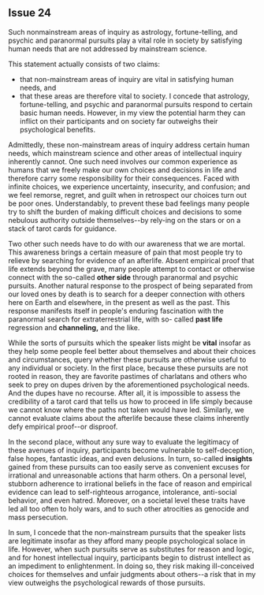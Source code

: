 
Issue 24
---------------------------

Such nonmainstream areas of inquiry as astrology, fortune-telling, and psychic and
paranormal pursuits play a vital role in society by satisfying human needs that are not
addressed by mainstream science.


This statement actually consists of two claims:
* that non-mainstream areas of inquiry are
vital in satisfying human needs, and
* that these areas are therefore vital to society. I
concede that astrology, fortune-telling, and psychic and paranormal pursuits respond to certain
basic human needs. However, in my view the potential harm they can inflict on their
participants and on society far outweighs their psychological benefits.

Admittedly, these non-mainstream areas of inquiry address certain human needs, which
mainstream science and other areas of intellectual inquiry inherently cannot. One such need
involves our common experience as humans that we freely make our own choices and
decisions in life and therefore carry some responsibility for their consequences. Faced with
infinite choices, we experience uncertainty, insecurity, and confusion; and we feel remorse,
regret, and guilt when in retrospect our choices turn out be poor ones. Understandably, to
prevent these bad feelings many people try to shift the burden of making difficult choices and
decisions to some nebulous authority outside themselves--by rely-ing on the stars or on a
stack of tarot cards for guidance.

Two other such needs have to do with our awareness that we are mortal. This awareness
brings a certain measure of pain that most people try to relieve by searching for evidence of an
afterlife. Absent empirical proof that life extends beyond the grave, many people attempt to
contact or otherwise connect with the so-called **other side** through paranormal and psychic
pursuits. Another natural response to the prospect of being separated from our loved ones by
death is to search for a deeper connection with others here on Earth and elsewhere, in the
present as well as the past. This response manifests itself in people's enduring fascination with
the paranormal search for extraterrestrial life, with so- called **past life** regression and
**channeling,** and the like.

While the sorts of pursuits which the speaker lists might be **vital** insofar as they help some
people feel better about themselves and about their choices and circumstances, query
whether these pursuits are otherwise useful to any individual or society. In the first place,
because these pursuits are not rooted in reason, they are favorite pastimes of charlatans and
others who seek to prey on dupes driven by the aforementioned psychological needs. And the
dupes have no recourse. After all, it is impossible to assess the credibility of a tarot card that
tells us how to proceed in life simply because we cannot know where the paths not taken
would have led. Similarly, we cannot evaluate claims about the afterlife because these claims
inherently defy empirical proof--or disproof.

In the second place, without any sure way to evaluate the legitimacy of these avenues of
inquiry, participants become vulnerable to self-deception, false hopes, fantastic ideas, and
even delusions. In turn, so-called **insights** gained from these pursuits can too easily serve as
convenient excuses for irrational and unreasonable actions that harm others. On a personal
level, stubborn adherence to irrational beliefs in the face of reason and empirical evidence can
lead to self-righteous arrogance, intolerance, anti-social behavior, and even hatred. Moreover,
on a societal level these traits have led all too often to holy wars, and to such other atrocities
as genocide and mass persecution.

In sum, I concede that the non-mainstream pursuits that the speaker lists are legitimate
insofar as they afford many people psychological solace in life. However, when such pursuits
serve as substitutes for reason and logic, and for honest intellectual inquiry, participants begin
to distrust intellect as an impediment to enlightenment. In doing so, they risk making
ill-conceived choices for themselves and unfair judgments about others--a risk that in my view
outweighs the psychological rewards of those pursuits.


